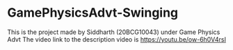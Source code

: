 # GamePhysicsAdvt-Swinging
This  is the project made by Siddharth (20BCG10043) under Game Physics Advt 
The video link to the description video is https://youtu.be/ow-6h0V4rsI
